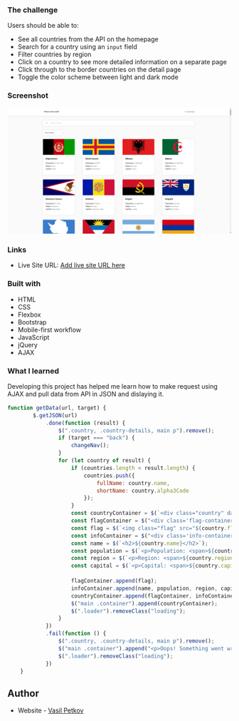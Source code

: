 ### The challenge

Users should be able to:

- See all countries from the API on the homepage
- Search for a country using an `input` field
- Filter countries by region
- Click on a country to see more detailed information on a separate page
- Click through to the border countries on the detail page
- Toggle the color scheme between light and dark mode 


### Screenshot

![Screenshot of the project showing different countries](screenshot.jpg)


### Links

- Live Site URL: [Add live site URL here](https://vmpetkov90.github.io/REST-country-API-integration/)


### Built with

- HTML
- CSS
- Flexbox
- Bootstrap
- Mobile-first workflow
- JavaScript
- jQuery
- AJAX


### What I learned

Developing this project has helped me learn how to make request using AJAX and pull data from API in JSON and dislaying it.

```js
function getData(url, target) {
        $.getJSON(url)
            .done(function (result) {
                $(".country, .country-details, main p").remove();
                if (target === "back") {
                    changeNav();
                }
                for (let country of result) {
                    if (countries.length < result.length) {
                        countries.push({
                            fullName: country.name,
                            shortName: country.alpha3Code
                        });
                    }
                    const countryContainer = $(`<div class="country" data-code="${country.alpha3Code}"></div>`);
                    const flagContainer = $("<div class='flag-container'></div>");
                    const flag = $(`<img class="flag" src="${country.flag}" alt="${country.name} flag">`);
                    const infoContainer = $("<div class='info-container'></div>");
                    const name = $(`<h2>${country.name}</h2>`);
                    const population = $(`<p>Population: <span>${country.population.toLocaleString()}</span></p>`);
                    const region = $(`<p>Region: <span>${country.region}</span></p>`);
                    const capital = $(`<p>Capital: <span>${country.capital}</span></p>`);

                    flagContainer.append(flag);
                    infoContainer.append(name, population, region, capital);
                    countryContainer.append(flagContainer, infoContainer);
                    $("main .container").append(countryContainer);
                    $(".loader").removeClass("loading");
                }
            })
            .fail(function () {
                $(".country, .country-details, main p").remove();
                $("main .container").append("<p>Oops! Something went wrong!<p>");
                $(".loader").removeClass("loading");
            })
    }
```


## Author

- Website - [Vasil Petkov](https://www.vasilpetkov.com)